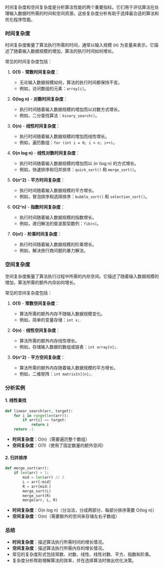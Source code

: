 时间复杂度和空间复杂度是分析算法性能的两个重要指标。它们用于评估算法在处理输入数据时所需的时间和空间资源。这些复杂度分析有助于选择最合适的算法和优化程序性能。

### 时间复杂度

时间复杂度衡量了算法执行所需的时间，通常以输入规模 \(n\) 为变量来表示。它描述了随着输入数据规模的增加，算法的执行时间如何增长。

常见的时间复杂度包括：

1. **O(1)** - **常数时间复杂度**：
   - 无论输入数据规模如何，算法的执行时间都保持不变。
   - 例如，访问数组的元素：`array[i]`。

2. **O(log n)** - **对数时间复杂度**：
   - 执行时间随着输入数据规模的增加而以对数方式增长。
   - 例如，二分查找算法：`binary_search()`。

3. **O(n)** - **线性时间复杂度**：
   - 执行时间随着输入数据规模的增加而线性增长。
   - 例如，遍历数组：`for (int i = 0; i < n; i++)`。

4. **O(n log n)** - **线性对数时间复杂度**：
   - 执行时间随着输入数据规模的增加而以 \(n \log n\) 的方式增长。
   - 例如，快速排序和归并排序：`quick_sort()` 和 `merge_sort()`。

5. **O(n^2)** - **平方时间复杂度**：
   - 执行时间随着输入数据规模的平方增长。
   - 例如，冒泡排序和选择排序：`bubble_sort()` 和 `selection_sort()`。

6. **O(2^n)** - **指数时间复杂度**：
   - 执行时间随着输入数据规模的指数增长。
   - 例如，递归解法的斐波那契数列：`fib(n)`。

7. **O(n!)** - **阶乘时间复杂度**：
   - 执行时间随着输入数据规模的阶乘增长。
   - 例如，解决旅行商问题的暴力解法。

### 空间复杂度

空间复杂度衡量了算法执行过程中所需的内存空间。它描述了随着输入数据规模的增加，算法所需的额外内存如何增长。

常见的空间复杂度包括：

1. **O(1)** - **常数空间复杂度**：
   - 算法所需的额外内存不随输入数据规模变化。
   - 例如，简单的变量存储：`int x;`.

2. **O(n)** - **线性空间复杂度**：
   - 算法所需的额外内存线性增长。
   - 例如，存储输入数据的数组或链表：`int array[n];`.

3. **O(n^2)** - **平方空间复杂度**：
   - 算法所需的额外内存随着输入数据规模的平方增长。
   - 例如，二维矩阵：`int matrix[n][n];`.

### 分析实例

#### 1. **线性查找**
```python
def linear_search(arr, target):
    for i in range(len(arr)):
        if arr[i] == target:
            return i
    return -1
```
- **时间复杂度**：O(n)（需要遍历整个数组）
- **空间复杂度**：O(1)（使用了固定数量的额外空间）

#### 2. **归并排序**
```python
def merge_sort(arr):
    if len(arr) > 1:
        mid = len(arr) // 2
        L = arr[:mid]
        R = arr[mid:]
        merge_sort(L)
        merge_sort(R)
        merge(arr, L, R)
```
- **时间复杂度**：O(n log n)（分治法，分成两部分，每部分排序需要 O(log n)）
- **空间复杂度**：O(n)（需要额外的空间来存储左右子数组）

### 总结

- **时间复杂度**：描述算法执行所需时间的增长情况。
- **空间复杂度**：描述算法执行所需内存的增长情况。
- 常见的复杂度形式包括常数、对数、线性、线性对数、平方、指数和阶乘。
- 复杂度分析帮助理解算法的效率，并在选择算法时做出优化决策。